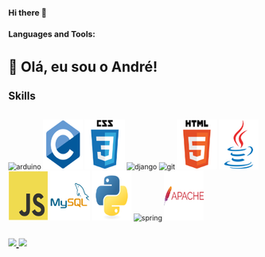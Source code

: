 ### Hi there 👋

<!--- Flags --->
### Languages and Tools:
<h1>
  👋 Olá, eu sou o André!
</h1>

<h2>
  Skills
</h2>
<div style="display: inline_block"><br>
  <img src="https://cdn.worldvectorlogo.com/logos/arduino-1.svg" alt="arduino" width="80" height="100"/>
  <img src="https://raw.githubusercontent.com/devicons/devicon/master/icons/c/c-original.svg" alt="c" width="80" height="100"/>
  <img src="https://raw.githubusercontent.com/devicons/devicon/master/icons/css3/css3-original-wordmark.svg" alt="css3" width="80" height="100"/>
  <img src="https://cdn.worldvectorlogo.com/logos/django.svg" alt="django" width="80" height="100"/>
  <img src="https://www.vectorlogo.zone/logos/git-scm/git-scm-icon.svg" alt="git" width="80" height="100"/>
  <img src="https://raw.githubusercontent.com/devicons/devicon/master/icons/html5/html5-original-wordmark.svg" alt="html5" width="80" height="100"/>
  <img src="https://raw.githubusercontent.com/devicons/devicon/master/icons/java/java-original.svg" alt="java" width="80" height="100"/>
  <img src="https://raw.githubusercontent.com/devicons/devicon/master/icons/javascript/javascript-original.svg" alt="javascript" width="80" height="100"/>
  <img src="https://raw.githubusercontent.com/devicons/devicon/master/icons/mysql/mysql-original-wordmark.svg" alt="mysql" width="80" height="100"/>
  <img src="https://raw.githubusercontent.com/devicons/devicon/master/icons/python/python-original.svg" alt="python" width="80" height="100"/>
  <img src="https://www.vectorlogo.zone/logos/springio/springio-icon.svg" alt="spring" width="80" height="90"/>
  <img src="https://raw.githubusercontent.com/devicons/devicon/master/icons/apache/apache-original-wordmark.svg" alt="maven" width="80" height="100"/>

<h2>
  
<div>
<a href="https://github.com/Andre-06">
<img height="150em" src="https://github-readme-stats.vercel.app/api/top-langs/?username=Andre-06&layout=compact&langs_count=7&theme=dracula"/> <img 
height="150em" src="https://github-readme-stats.vercel.app/api?username=Andre-06&show_icons=true&theme=dracula&include_all_commits=true&count_private=true"/>
</div>
</h2>

<br>
